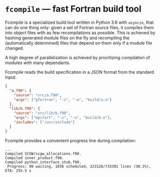 # `fcompile` — fast Fortran build tool

Fcompile is a specialized build tool written in Python 3.6 with `asyncio`, that can do one thing only: given a set of Fortran source files, it compiles them into object files with as few recompilations as possible. This is achieved by hashing generated module files on the fly and recompiling the (automatically determined) files that depend on them only if a module file changed.

A high degree of parallelization is achieved by prioritizing compilation of modules with many dependants.

Fcompile reads the build specification in a JSON format from the standard input:

```json
{
  "a.f90": {
    "source": "src/a.f90",
    "args": ["gfortran", "-c", "-o", "build/a.o"]
  },
  "lib/b.f90": {
    "source": "src/lib/b.f90",
    "args": ["mpifort", "-c", "-o", "build/b.o"],
    "includes": ["/usr/include"]
  }
}
```

Fcompile provides a convenient progress line during compilation:

```
...
Compiled SCGW/scgw_allocations.f90.
Compiled inner_product.f90.
Compiled python_interface_stub.f90.
 Progress: 90 waiting, 1036 scheduled, 223126/735391 lines (30.3%), ETA: 255.5 s
```
